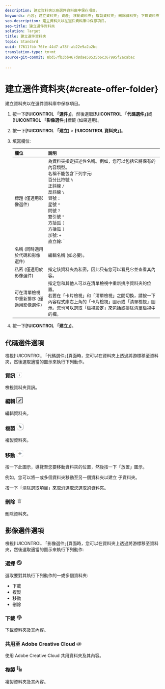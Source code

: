 ```yaml
---
description: 建立資料夾以在選件資料庫中保存項目。
keywords: 內容; 建立資料夾; 資產; 移動資料夾; 複製資料夾; 刪除資料夾; 下載資料夾; 資料夾
seo-description: 建立資料夾以在選件資料庫中保存項目。
seo-title: 建立選件資料夾
solution: Target
title: 建立選件資料夾
topic: Standard
uuid: f7611fbb-76fe-44d7-a78f-ab22e9a2a2bc
translation-type: tm+mt
source-git-commit: 8bd57fb3bb467d8dae50535b6c367995f2acabac

---
```



# 建立選件資料夾{#create-offer-folder}

建立資料夾以在選件資料庫中保存項目。

1. 按一下&#x200B;**[!UICONTROL 「選件」]**，然後選取&#x200B;**[!UICONTROL 「代碼選件」]**&#x200B;或&#x200B;**[!UICONTROL 「影像選件」]**&#x200B;標籤 (如果適用)。
1. 按一下&#x200B;**[!UICONTROL 「建立]** &gt; **[!UICONTROL 資料夾」]**。
1. 填寫欄位: 

   | 欄位 | 說明 |
   |--- |--- |
   | 標題 (僅適用影像選件) | 為資料夾指定描述性名稱。例如，您可以包括它將保有的內容類型。<br>名稱不能包含下列字元:<br>百分比符號 `%`<br>正斜線 `/`<br>反斜線 `\`<br>冒號 `:`<br>星號 `*`<br>問號 `?`<br>雙引號 `"`<br>方括弧 `[`<br>方括弧 `]`<br>加號: `+`<br>直立線: `|`<br>句號: `.`<br>數字符號: `#`<br>大括弧: `{`<br>大括弧 `}`<br>插入號 `^`<br>分號 `;`<br>您可以使用連字號 (`- `) 取代這些字元。 |
   | 名稱 (同時適用於代碼和影像選件) | 編輯名稱 (如必要)。 |
   | 私密 (僅適用於影像選件) | 指定該資料夾為私密，因此只有您可以看見它並查看其內容。 |
   | 可在清單檢視中重新排序 (僅適用影像選件) | 指定您和其他人可以在清單檢視中重新排序資料夾的位置。<br>若要在「卡片檢視」和「清單檢視」之間切換，請按一下內容程式庫右上角的「卡片檢視」圖示或「清單檢視」圖示。您也可以選取「檢視設定」來包括或排除清單檢視中的欄。 |

1. 按一下&#x200B;**[!UICONTROL 「建立」]**。

## 代碼選件選項

檢視[!UICONTROL 「代碼選件」]頁面時，您可以在資料夾上透過將游標移至資料夾，然後選取適當的圖示來執行下列動作。

### 資訊 ![](assets/icon_info.png)

檢視資料夾資訊。

### 編輯    ![](assets/icon_edit.png)

編輯資料夾。

### 複製 ![](assets/icon_copy.png)

複製資料夾。

### 移動 ![](assets/icon_move_folder.png)

按一下此圖示，導覽至您要移動資料夾的位置，然後按一下「放置」圖示。

例如，您可以將一或多個資料夾移動至另一個資料夾以建立 子資料夾。

按一下「清除選取項目」來取消選取您選取的資料夾。

### 刪除 ![](assets/icon_delete.png)

刪除資料夾。

## 影像選件選項

檢視[!UICONTROL 「影像選件」]頁面時，您可以在資料夾上透過將游標移至資料夾，然後選取適當的圖示來執行下列動作:

### 選擇 ![](assets/icon_check.png)

選取要對其執行下列動作的一或多個資料夾:

* 下載
* 複製
* 移動
* 刪除

### 下載 ![](assets/icon_download.png)

下載資料夾及其內容。

### 共用至 Adobe Creative Cloud ![](assets/icon_creative_cloud.png)

使用 Adobe Creative Cloud 共用資料夾及其內容。

### 複製 ![](assets/icon_copy_content.png)

複製資料夾及其內容。